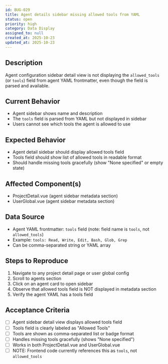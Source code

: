 ```yaml
---
id: BUG-029
title: Agent details sidebar missing allowed tools from YAML
status: open
priority: high
category: Data Display
assigned_to: null
created_at: 2025-10-23
updated_at: 2025-10-23
---
```


## Description
Agent configuration sidebar detail view is not displaying the `allowed_tools` (or `tools`) field from agent YAML frontmatter, even though the field is parsed and available.

## Current Behavior
- Agent sidebar shows name and description
- The `tools` field is parsed from YAML but not displayed in sidebar
- Users cannot see which tools the agent is allowed to use

## Expected Behavior
- Agent detail sidebar should display allowed tools field
- Tools field should show list of allowed tools in readable format
- Should handle missing tools gracefully (show "None specified" or empty state)

## Affected Component(s)
- ProjectDetail.vue (agent sidebar metadata section)
- UserGlobal.vue (agent sidebar metadata section)

## Data Source
- Agent YAML frontmatter: `tools` field (note: field name is `tools`, not `allowed_tools`)
- Example: `tools: Read, Write, Edit, Bash, Glob, Grep`
- Can be comma-separated string or YAML array

## Steps to Reproduce
1. Navigate to any project detail page or user global config
2. Scroll to agents section
3. Click on an agent card to open sidebar
4. Observe that allowed tools field is NOT displayed in metadata section
5. Verify the agent YAML has a tools field

## Acceptance Criteria
- [ ] Agent sidebar detail view displays allowed tools field
- [ ] Tools field is clearly labeled as "Allowed Tools"
- [ ] Tools are shown as comma-separated list or badge format
- [ ] Handles missing tools gracefully (shows "None specified")
- [ ] Works in both ProjectDetail.vue and UserGlobal.vue
- [ ] NOTE: Frontend code currently references this as `tools`, not `allowed_tools`
